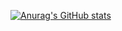 
[![Anurag's GitHub stats](https://github-readme-stats.vercel.app/api?username=chgsilva&count_private=true&show_icons=true&theme=dark)](https://github.com/anuraghazra/github-readme-stats)
